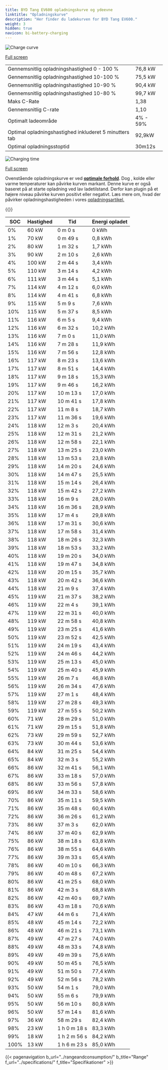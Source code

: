 ```yaml
---
title: BYD Tang EV600 opladningskurve og ydeevne
linktitle: "Opladningskurve"
description: "Her finder du ladekurven for BYD Tang EV600."
weight: 3
hidden: true
navicon: bi-battery-charging
---
```

<!-- markdownlint-disable MD033 -->
<img src="/images/models/byd/tang/tang_ev600/chargingcurve.svg" alt="Charge curve" class="img-fluid">

[Full screen](/images/models/byd/tang/tang_ev600/chargingcurve.svg)


<table class="table table-striped border">
<tbody>
<tr>
<td>Gennemsnitlig opladningshastighed 0 - 100 %</td><td>76,8 kW</td>
</tr>
<tr>
<td>Gennemsnitlig opladningshastighed 10-100 %</td><td>75,5 kW</td>
</tr>
<tr>
<td>Gennemsnitlig opladningshastighed 10-90 %</td><td>90,4 kW</td>
</tr>
<tr>
<td>Gennemsnitlig opladningshastighed 10-80 %</td><td>99,7 kW</td>
</tr>
<tr>
<td>Maks C-Rate</td><td>1,38</td>
</tr>
<tr>
<td>Gennemsnitlig C-rate</td><td>1,10</td>
</tr>
<tr>
<td>Optimalt ladeområde</td><td>4% - 59%</td>
</tr>
<tr>
<td>Optimal opladningshastighed inkluderet 5 minutters tab</td><td>92,9kW</td>
</tr>
<tr>
<td>Optimal opladningsstoptid</td><td>30m12s</td>
</tr>
</tbody>
</table>
<img src="/images/models/byd/tang/tang_ev600/chargingtime.svg" alt="Charging time" class="img-fluid">

[Full screen](/images/models/byd/tang/tang_ev600/chargingtime.svg)


Ovenstående opladningskurve er ved **[optimale forhold](../../../../../technology/battery/charging/#temperatur)**. Dog , kolde eller varme temperaturer kan påvirke kurven markant. Denne kurve er også baseret på at starte opladning ved lav ladetilstand. Derfor kan plugin på et højere niveau påvirke kurven positivt eller negativt. Læs mere om, hvad der påvirker opladningshastigheden i vores [opladningsartikel.](../../../../../technology/battery/charging/)


{{<evkxdisplayaddarticle />}}
<table class="table table-striped border">
<thead>
<tr><th>SOC</th><th>Hastighed</th><th>Tid</th><th>Energi opladet</th></tr>
</thead>
<tbody>
<tr>
<td>0%</td><td>60 kW</td><td> 0 m 0 s </td><td>0 kWh </td>
</tr>
<tr>
<td>1%</td><td>70 kW</td><td> 0 m 49 s </td><td>0,8 kWh </td>
</tr>
<tr>
<td>2%</td><td>80 kW</td><td> 1 m 32 s </td><td>1,7 kWh </td>
</tr>
<tr>
<td>3%</td><td>90 kW</td><td> 2 m 10 s </td><td>2,6 kWh </td>
</tr>
<tr>
<td>4%</td><td>100 kW</td><td> 2 m 44 s </td><td>3,4 kWh </td>
</tr>
<tr>
<td>5%</td><td>110 kW</td><td> 3 m 14 s </td><td>4,2 kWh </td>
</tr>
<tr>
<td>6%</td><td>111 kW</td><td> 3 m 44 s </td><td>5,1 kWh </td>
</tr>
<tr>
<td>7%</td><td>114 kW</td><td> 4 m 12 s </td><td>6,0 kWh </td>
</tr>
<tr>
<td>8%</td><td>114 kW</td><td> 4 m 41 s </td><td>6,8 kWh </td>
</tr>
<tr>
<td>9%</td><td>115 kW</td><td> 5 m 9 s </td><td>7,6 kWh </td>
</tr>
<tr>
<td>10%</td><td>115 kW</td><td> 5 m 37 s </td><td>8,5 kWh </td>
</tr>
<tr>
<td>11%</td><td>116 kW</td><td> 6 m 5 s </td><td>9,4 kWh </td>
</tr>
<tr>
<td>12%</td><td>116 kW</td><td> 6 m 32 s </td><td>10,2 kWh </td>
</tr>
<tr>
<td>13%</td><td>116 kW</td><td> 7 m 0 s </td><td>11,0 kWh </td>
</tr>
<tr>
<td>14%</td><td>116 kW</td><td> 7 m 28 s </td><td>11,9 kWh </td>
</tr>
<tr>
<td>15%</td><td>116 kW</td><td> 7 m 56 s </td><td>12,8 kWh </td>
</tr>
<tr>
<td>16%</td><td>117 kW</td><td> 8 m 23 s </td><td>13,6 kWh </td>
</tr>
<tr>
<td>17%</td><td>117 kW</td><td> 8 m 51 s </td><td>14,4 kWh </td>
</tr>
<tr>
<td>18%</td><td>117 kW</td><td> 9 m 18 s </td><td>15,3 kWh </td>
</tr>
<tr>
<td>19%</td><td>117 kW</td><td> 9 m 46 s </td><td>16,2 kWh </td>
</tr>
<tr>
<td>20%</td><td>117 kW</td><td> 10 m 13 s </td><td>17,0 kWh </td>
</tr>
<tr>
<td>21%</td><td>117 kW</td><td> 10 m 41 s </td><td>17,8 kWh </td>
</tr>
<tr>
<td>22%</td><td>117 kW</td><td> 11 m 8 s </td><td>18,7 kWh </td>
</tr>
<tr>
<td>23%</td><td>117 kW</td><td> 11 m 36 s </td><td>19,6 kWh </td>
</tr>
<tr>
<td>24%</td><td>118 kW</td><td> 12 m 3 s </td><td>20,4 kWh </td>
</tr>
<tr>
<td>25%</td><td>118 kW</td><td> 12 m 31 s </td><td>21,2 kWh </td>
</tr>
<tr>
<td>26%</td><td>118 kW</td><td> 12 m 58 s </td><td>22,1 kWh </td>
</tr>
<tr>
<td>27%</td><td>118 kW</td><td> 13 m 25 s </td><td>23,0 kWh </td>
</tr>
<tr>
<td>28%</td><td>118 kW</td><td> 13 m 53 s </td><td>23,8 kWh </td>
</tr>
<tr>
<td>29%</td><td>118 kW</td><td> 14 m 20 s </td><td>24,6 kWh </td>
</tr>
<tr>
<td>30%</td><td>118 kW</td><td> 14 m 47 s </td><td>25,5 kWh </td>
</tr>
<tr>
<td>31%</td><td>118 kW</td><td> 15 m 14 s </td><td>26,4 kWh </td>
</tr>
<tr>
<td>32%</td><td>118 kW</td><td> 15 m 42 s </td><td>27,2 kWh </td>
</tr>
<tr>
<td>33%</td><td>118 kW</td><td> 16 m 9 s </td><td>28,0 kWh </td>
</tr>
<tr>
<td>34%</td><td>118 kW</td><td> 16 m 36 s </td><td>28,9 kWh </td>
</tr>
<tr>
<td>35%</td><td>118 kW</td><td> 17 m 4 s </td><td>29,8 kWh </td>
</tr>
<tr>
<td>36%</td><td>118 kW</td><td> 17 m 31 s </td><td>30,6 kWh </td>
</tr>
<tr>
<td>37%</td><td>118 kW</td><td> 17 m 58 s </td><td>31,4 kWh </td>
</tr>
<tr>
<td>38%</td><td>118 kW</td><td> 18 m 26 s </td><td>32,3 kWh </td>
</tr>
<tr>
<td>39%</td><td>118 kW</td><td> 18 m 53 s </td><td>33,2 kWh </td>
</tr>
<tr>
<td>40%</td><td>118 kW</td><td> 19 m 20 s </td><td>34,0 kWh </td>
</tr>
<tr>
<td>41%</td><td>118 kW</td><td> 19 m 47 s </td><td>34,8 kWh </td>
</tr>
<tr>
<td>42%</td><td>118 kW</td><td> 20 m 15 s </td><td>35,7 kWh </td>
</tr>
<tr>
<td>43%</td><td>118 kW</td><td> 20 m 42 s </td><td>36,6 kWh </td>
</tr>
<tr>
<td>44%</td><td>118 kW</td><td> 21 m 9 s </td><td>37,4 kWh </td>
</tr>
<tr>
<td>45%</td><td>119 kW</td><td> 21 m 37 s </td><td>38,2 kWh </td>
</tr>
<tr>
<td>46%</td><td>119 kW</td><td> 22 m 4 s </td><td>39,1 kWh </td>
</tr>
<tr>
<td>47%</td><td>119 kW</td><td> 22 m 31 s </td><td>40,0 kWh </td>
</tr>
<tr>
<td>48%</td><td>119 kW</td><td> 22 m 58 s </td><td>40,8 kWh </td>
</tr>
<tr>
<td>49%</td><td>119 kW</td><td> 23 m 25 s </td><td>41,6 kWh </td>
</tr>
<tr>
<td>50%</td><td>119 kW</td><td> 23 m 52 s </td><td>42,5 kWh </td>
</tr>
<tr>
<td>51%</td><td>119 kW</td><td> 24 m 19 s </td><td>43,4 kWh </td>
</tr>
<tr>
<td>52%</td><td>119 kW</td><td> 24 m 46 s </td><td>44,2 kWh </td>
</tr>
<tr>
<td>53%</td><td>119 kW</td><td> 25 m 13 s </td><td>45,0 kWh </td>
</tr>
<tr>
<td>54%</td><td>119 kW</td><td> 25 m 40 s </td><td>45,9 kWh </td>
</tr>
<tr>
<td>55%</td><td>119 kW</td><td> 26 m 7 s </td><td>46,8 kWh </td>
</tr>
<tr>
<td>56%</td><td>119 kW</td><td> 26 m 34 s </td><td>47,6 kWh </td>
</tr>
<tr>
<td>57%</td><td>119 kW</td><td> 27 m 1 s </td><td>48,4 kWh </td>
</tr>
<tr>
<td>58%</td><td>119 kW</td><td> 27 m 28 s </td><td>49,3 kWh </td>
</tr>
<tr>
<td>59%</td><td>119 kW</td><td> 27 m 55 s </td><td>50,2 kWh </td>
</tr>
<tr>
<td>60%</td><td>71 kW</td><td> 28 m 29 s </td><td>51,0 kWh </td>
</tr>
<tr>
<td>61%</td><td>71 kW</td><td> 29 m 15 s </td><td>51,8 kWh </td>
</tr>
<tr>
<td>62%</td><td>73 kW</td><td> 29 m 59 s </td><td>52,7 kWh </td>
</tr>
<tr>
<td>63%</td><td>73 kW</td><td> 30 m 44 s </td><td>53,6 kWh </td>
</tr>
<tr>
<td>64%</td><td>84 kW</td><td> 31 m 25 s </td><td>54,4 kWh </td>
</tr>
<tr>
<td>65%</td><td>84 kW</td><td> 32 m 3 s </td><td>55,2 kWh </td>
</tr>
<tr>
<td>66%</td><td>86 kW</td><td> 32 m 41 s </td><td>56,1 kWh </td>
</tr>
<tr>
<td>67%</td><td>86 kW</td><td> 33 m 18 s </td><td>57,0 kWh </td>
</tr>
<tr>
<td>68%</td><td>86 kW</td><td> 33 m 56 s </td><td>57,8 kWh </td>
</tr>
<tr>
<td>69%</td><td>86 kW</td><td> 34 m 33 s </td><td>58,6 kWh </td>
</tr>
<tr>
<td>70%</td><td>86 kW</td><td> 35 m 11 s </td><td>59,5 kWh </td>
</tr>
<tr>
<td>71%</td><td>86 kW</td><td> 35 m 48 s </td><td>60,4 kWh </td>
</tr>
<tr>
<td>72%</td><td>86 kW</td><td> 36 m 26 s </td><td>61,2 kWh </td>
</tr>
<tr>
<td>73%</td><td>86 kW</td><td> 37 m 3 s </td><td>62,0 kWh </td>
</tr>
<tr>
<td>74%</td><td>86 kW</td><td> 37 m 40 s </td><td>62,9 kWh </td>
</tr>
<tr>
<td>75%</td><td>86 kW</td><td> 38 m 18 s </td><td>63,8 kWh </td>
</tr>
<tr>
<td>76%</td><td>86 kW</td><td> 38 m 55 s </td><td>64,6 kWh </td>
</tr>
<tr>
<td>77%</td><td>86 kW</td><td> 39 m 33 s </td><td>65,4 kWh </td>
</tr>
<tr>
<td>78%</td><td>86 kW</td><td> 40 m 10 s </td><td>66,3 kWh </td>
</tr>
<tr>
<td>79%</td><td>86 kW</td><td> 40 m 48 s </td><td>67,2 kWh </td>
</tr>
<tr>
<td>80%</td><td>86 kW</td><td> 41 m 25 s </td><td>68,0 kWh </td>
</tr>
<tr>
<td>81%</td><td>86 kW</td><td> 42 m 3 s </td><td>68,8 kWh </td>
</tr>
<tr>
<td>82%</td><td>86 kW</td><td> 42 m 40 s </td><td>69,7 kWh </td>
</tr>
<tr>
<td>83%</td><td>86 kW</td><td> 43 m 18 s </td><td>70,6 kWh </td>
</tr>
<tr>
<td>84%</td><td>47 kW</td><td> 44 m 6 s </td><td>71,4 kWh </td>
</tr>
<tr>
<td>85%</td><td>48 kW</td><td> 45 m 14 s </td><td>72,2 kWh </td>
</tr>
<tr>
<td>86%</td><td>48 kW</td><td> 46 m 21 s </td><td>73,1 kWh </td>
</tr>
<tr>
<td>87%</td><td>49 kW</td><td> 47 m 27 s </td><td>74,0 kWh </td>
</tr>
<tr>
<td>88%</td><td>49 kW</td><td> 48 m 33 s </td><td>74,8 kWh </td>
</tr>
<tr>
<td>89%</td><td>49 kW</td><td> 49 m 39 s </td><td>75,6 kWh </td>
</tr>
<tr>
<td>90%</td><td>49 kW</td><td> 50 m 45 s </td><td>76,5 kWh </td>
</tr>
<tr>
<td>91%</td><td>49 kW</td><td> 51 m 50 s </td><td>77,4 kWh </td>
</tr>
<tr>
<td>92%</td><td>49 kW</td><td> 52 m 56 s </td><td>78,2 kWh </td>
</tr>
<tr>
<td>93%</td><td>50 kW</td><td> 54 m 1 s </td><td>79,0 kWh </td>
</tr>
<tr>
<td>94%</td><td>50 kW</td><td> 55 m 6 s </td><td>79,9 kWh </td>
</tr>
<tr>
<td>95%</td><td>50 kW</td><td> 56 m 10 s </td><td>80,8 kWh </td>
</tr>
<tr>
<td>96%</td><td>50 kW</td><td> 57 m 14 s </td><td>81,6 kWh </td>
</tr>
<tr>
<td>97%</td><td>36 kW</td><td> 58 m 29 s </td><td>82,4 kWh </td>
</tr>
<tr>
<td>98%</td><td>23 kW</td><td>1 h 0 m 18 s </td><td>83,3 kWh </td>
</tr>
<tr>
<td>99%</td><td>18 kW</td><td>1 h 2 m 56 s </td><td>84,2 kWh </td>
</tr>
<tr>
<td>100%</td><td>13 kW</td><td>1 h 6 m 23 s </td><td>85,0 kWh </td>
</tr>
</tbody>
</table>


{{< pagenavigation b_url="../rangeandconsumption/" b_title="Range" f_url="../specifications/" f_title="Specifikationer" >}}
